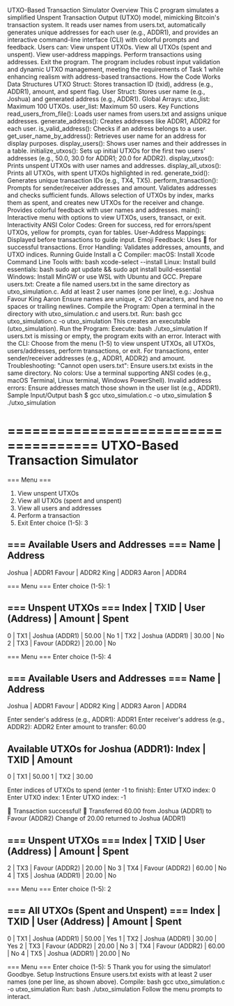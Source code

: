 
UTXO-Based Transaction Simulator
Overview
This C program simulates a simplified Unspent Transaction Output (UTXO) model, mimicking Bitcoin's transaction system. It reads user names from users.txt, automatically generates unique addresses for each user (e.g., ADDR1), and provides an interactive command-line interface (CLI) with colorful prompts and feedback. Users can:
View unspent UTXOs.
View all UTXOs (spent and unspent).
View user-address mappings.
Perform transactions using addresses.
Exit the program.
The program includes robust input validation and dynamic UTXO management, meeting the requirements of Task 1 while enhancing realism with address-based transactions.
How the Code Works
Data Structures
UTXO Struct:
Stores transaction ID (txid), address (e.g., ADDR1), amount, and spent flag.
User Struct:
Stores user name (e.g., Joshua) and generated address (e.g., ADDR1).
Global Arrays:
utxo_list: Maximum 100 UTXOs.
user_list: Maximum 50 users.
Key Functions
read_users_from_file():
Loads user names from users.txt and assigns unique addresses.
generate_address():
Creates addresses like ADDR1, ADDR2 for each user.
is_valid_address():
Checks if an address belongs to a user.
get_user_name_by_address():
Retrieves user name for an address for display purposes.
display_users():
Shows user names and their addresses in a table.
initialize_utxos():
Sets up initial UTXOs for the first two users' addresses (e.g., 50.0, 30.0 for ADDR1; 20.0 for ADDR2).
display_utxos():
Prints unspent UTXOs with user names and addresses.
display_all_utxos():
Prints all UTXOs, with spent UTXOs highlighted in red.
generate_txid():
Generates unique transaction IDs (e.g., TX4, TX5).
perform_transaction():
Prompts for sender/receiver addresses and amount.
Validates addresses and checks sufficient funds.
Allows selection of UTXOs by index, marks them as spent, and creates new UTXOs for the receiver and change.
Provides colorful feedback with user names and addresses.
main():
Interactive menu with options to view UTXOs, users, transact, or exit.
Interactivity
ANSI Color Codes: Green for success, red for errors/spent UTXOs, yellow for prompts, cyan for tables.
User-Address Mappings: Displayed before transactions to guide input.
Emoji Feedback: Uses 🎉 for successful transactions.
Error Handling: Validates addresses, amounts, and UTXO indices.
Running Guide
Install a C Compiler:
macOS: Install Xcode Command Line Tools with:
bash
xcode-select --install
Linux: Install build essentials:
bash
sudo apt update && sudo apt install build-essential
Windows: Install MinGW or use WSL with Ubuntu and GCC.
Prepare users.txt:
Create a file named users.txt in the same directory as utxo_simulation.c.
Add at least 2 user names (one per line), e.g.:
Joshua
Favour
King
Aaron
Ensure names are unique, < 20 characters, and have no spaces or trailing newlines.
Compile the Program:
Open a terminal in the directory with utxo_simulation.c and users.txt.
Run:
bash
gcc utxo_simulation.c -o utxo_simulation
This creates an executable (utxo_simulation).
Run the Program:
Execute:
bash
./utxo_simulation
If users.txt is missing or empty, the program exits with an error.
Interact with the CLI:
Choose from the menu (1-5) to view unspent UTXOs, all UTXOs, users/addresses, perform transactions, or exit.
For transactions, enter sender/receiver addresses (e.g., ADDR1, ADDR2) and amount.
Troubleshooting:
"Cannot open users.txt": Ensure users.txt exists in the same directory.
No colors: Use a terminal supporting ANSI codes (e.g., macOS Terminal, Linux terminal, Windows PowerShell).
Invalid address errors: Ensure addresses match those shown in the user list (e.g., ADDR1).
Sample Input/Output
bash
$ gcc utxo_simulation.c -o utxo_simulation
$ ./utxo_simulation

=====================================
   UTXO-Based Transaction Simulator
=====================================

=== Menu ===
1. View unspent UTXOs
2. View all UTXOs (spent and unspent)
3. View all users and addresses
4. Perform a transaction
5. Exit
Enter choice (1-5): 3

=== Available Users and Addresses ===
Name            | Address
------------------------- 
Joshua          | ADDR1
Favour          | ADDR2
King            | ADDR3
Aaron           | ADDR4

=== Menu ===
Enter choice (1-5): 1

=== Unspent UTXOs ===
Index | TXID | User (Address)       | Amount | Spent
----------------------------------------------- 
0     | TX1  | Joshua (ADDR1)       | 50.00 | No
1     | TX2  | Joshua (ADDR1)       | 30.00 | No
2     | TX3  | Favour (ADDR2)       | 20.00 | No

=== Menu ===
Enter choice (1-5): 4

=== Available Users and Addresses ===
Name            | Address
------------------------- 
Joshua          | ADDR1
Favour          | ADDR2
King            | ADDR3
Aaron           | ADDR4

Enter sender's address (e.g., ADDR1): ADDR1
Enter receiver's address (e.g., ADDR2): ADDR2
Enter amount to transfer: 60.00

Available UTXOs for Joshua (ADDR1):
Index | TXID | Amount
---------------------
0     | TX1  | 50.00
1     | TX2  | 30.00

Enter indices of UTXOs to spend (enter -1 to finish):
Enter UTXO index: 0
Enter UTXO index: 1
Enter UTXO index: -1

🎉 Transaction successful! 🎉
Transferred 60.00 from Joshua (ADDR1) to Favour (ADDR2)
Change of 20.00 returned to Joshua (ADDR1)

=== Unspent UTXOs ===
Index | TXID | User (Address)       | Amount | Spent
----------------------------------------------- 
2     | TX3  | Favour (ADDR2)       | 20.00 | No
3     | TX4  | Favour (ADDR2)       | 60.00 | No
4     | TX5  | Joshua (ADDR1)       | 20.00 | No

=== Menu ===
Enter choice (1-5): 2

=== All UTXOs (Spent and Unspent) ===
Index | TXID | User (Address)       | Amount | Spent
----------------------------------------------- 
0     | TX1  | Joshua (ADDR1)       | 50.00 | Yes
1     | TX2  | Joshua (ADDR1)       | 30.00 | Yes
2     | TX3  | Favour (ADDR2)       | 20.00 | No
3     | TX4  | Favour (ADDR2)       | 60.00 | No
4     | TX5  | Joshua (ADDR1)       | 20.00 | No

=== Menu ===
Enter choice (1-5): 5
Thank you for using the simulator! Goodbye.
Setup Instructions
Ensure users.txt exists with at least 2 user names (one per line, as shown above).
Compile:
bash
gcc utxo_simulation.c -o utxo_simulation
Run:
bash
./utxo_simulation
Follow the menu prompts to interact.
